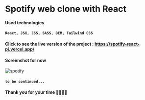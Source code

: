 # Spotify web clone with React

#### Used technologies

#### `React, JSX, CSS, SASS, BEM, Tailwind CSS`

#### Click to see the live version of the project : https://spotify-react-pi.vercel.app/

#### Screenshot for now

![spotify](https://user-images.githubusercontent.com/25962055/144476528-ba956336-fe83-4ca8-b7d5-c330e4ed5734.png)

#### `to be continued...`

#### Thank you for your time 🥳🥳🥳🥳
